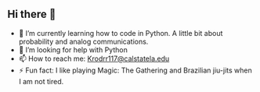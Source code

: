 ## Hi there 👋

- 🌱 I’m currently learning how to code in Python. A little bit about probability and analog communications. 
- 🤔 I’m looking for help with Python
- 📫 How to reach me: Krodrr117@calstatela.edu
- ⚡ Fun fact: I like playing Magic: The Gathering and Brazilian jiu-jits when I am not tired.
